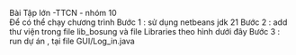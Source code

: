 Bài Tập lớn -TTCN - nhóm 10 <br>
Để có thể chạy chương trình 
Bước 1 : sử dụng netbeans jdk 21 
Bước 2 : add thư viện trong file lib_bosung và file Libraries theo hình dưới đây 
Bước 3 : run dự án , tại file GUI/Log_in.java

